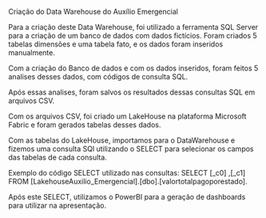 Criação do Data Warehouse do Auxílio Emergencial

Para a criação deste Data Warehouse, foi utilizado a ferramenta SQL Server para a criação de um banco de dados com dados fictícios. Foram criados 5 tabelas dimensões e uma tabela fato, e os dados foram inseridos manualmente.

Com a criação do Banco de dados e com os dados inseridos, foram feitos 5 analises desses dados, com códigos de consulta SQL.

Após essas analises, foram salvos os resultados dessas consultas SQL em arquivos CSV.

Com os arquivos CSV, foi criado um LakeHouse na plataforma Microsoft Fabric e foram gerados tabelas desses dados.

Com as tabelas do LakeHouse, importamos para o DataWarehouse e fizemos uma consulta SQl utilizando o SELECT para selecionar os campos das tabelas de cada consulta.

Exemplo do código SELECT utilizado nas consultas: SELECT [_c0] ,[_c1] FROM [LakehouseAuxilio_Emergencial].[dbo].[valortotalpagoporestado].

Após este SELECT, utilizamos o PowerBI para a geração de dashboards para utilizar na apresentação.

